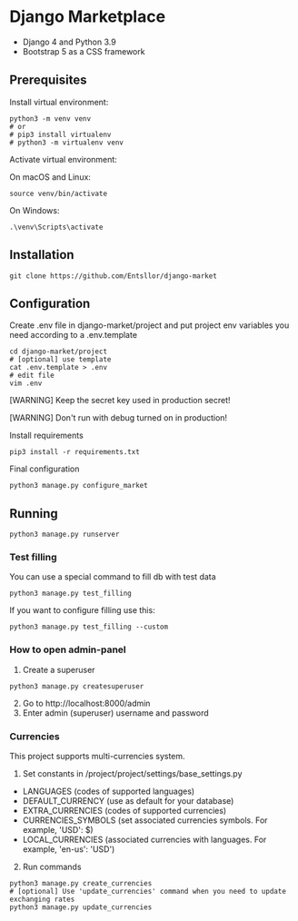 # Django Marketplace

* Django 4 and Python 3.9
* Bootstrap 5 as a CSS framework

## Prerequisites

Install virtual environment:

```shell
python3 -m venv venv
# or
# pip3 install virtualenv 
# python3 -m virtualenv venv
```

Activate virtual environment:

On macOS and Linux:

```shell
source venv/bin/activate
```

On Windows:

```
.\venv\Scripts\activate
```

## Installation

```shell
git clone https://github.com/Entsllor/django-market
```

## Configuration

Create .env file in django-market/project
and put project env variables you need according to a .env.template

```shell
cd django-market/project
# [optional] use template
cat .env.template > .env
# edit file
vim .env
```

[WARNING] Keep the secret key used in production secret!

[WARNING] Don't run with debug turned on in production!

Install requirements

```shell
pip3 install -r requirements.txt
```

Final configuration

```shell
python3 manage.py configure_market
```

## Running

```shell
python3 manage.py runserver
```

### Test filling

You can use a special command to fill db with test data 
```shell
python3 manage.py test_filling
```

If you want to configure filling use this: 

```shell
python3 manage.py test_filling --custom
```

### How to open admin-panel

1. Create a superuser

```shell
python3 manage.py createsuperuser
```

2. Go to http://localhost:8000/admin
3. Enter admin (superuser) username and password

### Currencies
This project supports multi-currencies system.

1. Set constants in /project/project/settings/base_settings.py
- LANGUAGES (codes of supported languages)
- DEFAULT_CURRENCY (use as default for your database)
- EXTRA_CURRENCIES (codes of supported currencies)
- CURRENCIES_SYMBOLS (set associated currencies symbols. For example, 'USD': $)
- LOCAL_CURRENCIES (associated currencies with languages. For example, 'en-us': 'USD')

2. Run commands

```shell
python3 manage.py create_currencies
# [optional] Use 'update_currencies' command when you need to update exchanging rates
python3 manage.py update_currencies
```
